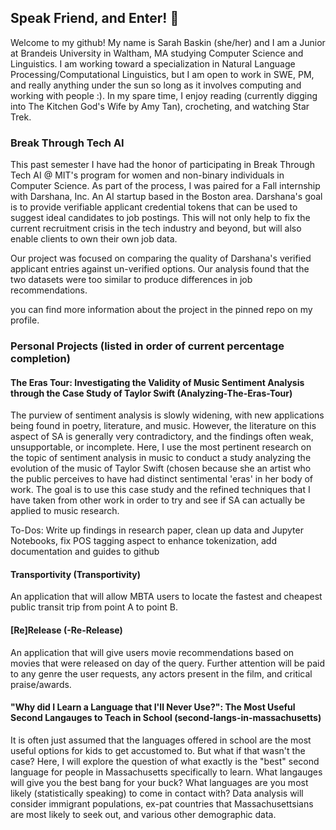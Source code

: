 ## Speak Friend, and Enter! 🖖

Welcome to my github! My name is Sarah Baskin (she/her) and I am a Junior at Brandeis University in Waltham, MA studying Computer Science and Linguistics. I am working toward a specialization in Natural Language Processing/Computational Linguistics, but I am open to work in SWE, PM, and really anything under the sun so long as it involves computing and working with people :). In my spare time, I enjoy reading (currently digging into The Kitchen God's Wife by Amy Tan), crocheting, and watching Star Trek.

### Break Through Tech AI

This past semester I have had the honor of participating in Break Through Tech AI @ MIT's program for women and non-binary individuals in Computer Science. As part of the process, I was paired for a Fall internship with Darshana, Inc. An AI startup based in the Boston area. Darshana's goal is to provide verifiable applicant credential tokens that can be used to suggest ideal candidates to job postings. This will not only help to fix the current recruitment crisis in the tech industry and beyond, but will also enable clients to own their own job data.

Our project was focused on comparing the quality of Darshana's verified applicant entries against un-verified options. Our analysis found that the two datasets were too similar to produce differences in job recommendations.

you can find more information about the project in the pinned repo on my profile.

### Personal Projects (listed in order of current percentage completion)

#### The Eras Tour: Investigating the Validity of Music Sentiment Analysis through the Case Study of Taylor Swift (Analyzing-The-Eras-Tour)
The purview of sentiment analysis is slowly widening, with new applications being found in poetry, literature, and music. However, the literature on this aspect of SA is generally very contradictory, and the findings often weak, unsupportable, or incomplete. Here, I use the most pertinent research on the topic of sentiment analysis in music to conduct a study analyzing the evolution of the music of Taylor Swift (chosen because she an artist who the public perceives to have had distinct sentimental 'eras' in her body of work. The goal is to use this case study and the refined techniques that I have taken from other work in order to try and see if SA can actually be applied to music research.

To-Dos: Write up findings in research paper, clean up data and Jupyter Notebooks, fix POS tagging aspect to enhance tokenization, add documentation and guides to github

#### Transportivity (Transportivity)
An application that will allow MBTA users to locate the fastest and cheapest public transit trip from point A to point B.

#### [Re]Release (-Re-Release)
An application that will give users movie recommendations based on movies that were released on day of the query. Further attention will be paid to any genre the user requests, any actors present in the film, and critical praise/awards.

#### "Why did I Learn a Language that I'll Never Use?": The Most Useful Second Langauges to Teach in School (second-langs-in-massachusetts)
It is often just assumed that the languages offered in school are the most useful options for kids to get accustomed to. But what if that wasn't the case? Here, I will explore the question of what exactly is the "best" second language for people in Massachusetts specifically to learn. What langauges will give you the best bang for your buck? What languages are you most likely (statistically speaking) to come in contact with? Data analysis will consider immigrant populations, ex-pat countries that Massachusettsians are most likely to seek out, and various other demographic data.
